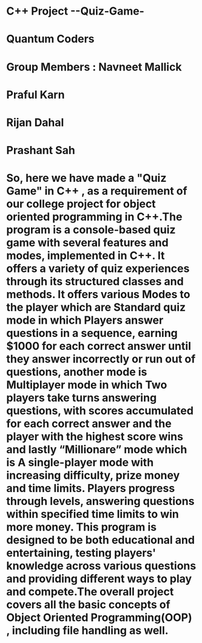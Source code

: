 #  C++ Project --Quiz-Game-
# Quantum Coders 
# Group Members : Navneet Mallick 
#                 Praful Karn 
#                 Rijan Dahal
#                 Prashant Sah  
# So, here we have made a "Quiz Game" in C++ , as a requirement of our college project for object oriented programming in C++.The program is a console-based quiz game with several features and modes, implemented in C++. It offers a variety of quiz experiences through its structured classes and methods. It offers various Modes to the player which are Standard quiz mode in which Players answer questions in a sequence, earning $1000 for each correct answer until they answer incorrectly or run out of questions, another mode is Multiplayer mode in which Two players take turns answering questions, with scores accumulated for each correct answer and the player with the highest score wins and lastly “Millionare” mode which is A single-player mode with increasing difficulty, prize money and time limits. Players progress through levels, answering questions within specified time limits to win more money. This program is designed to be both educational and entertaining, testing players' knowledge across various questions and providing different ways to play and compete.The overall project covers all the basic concepts of Object Oriented Programming(OOP) , including file handling as well.

 
